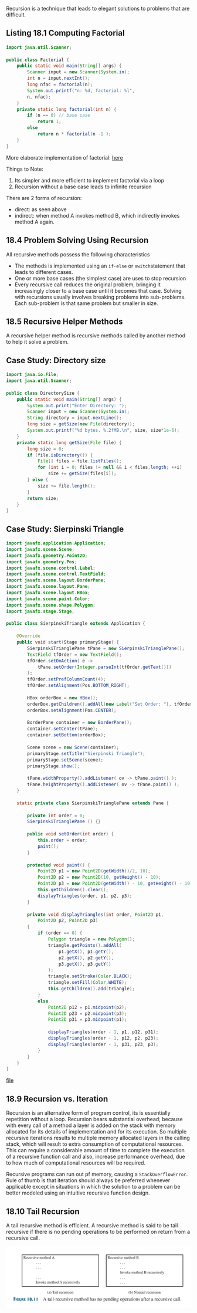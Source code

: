 Recursion is a technique that leads to elegant solutions to problems that are difficult.

## Listing 18.1 Computing Factorial
```java
import java.util.Scanner;

public class Factorial {
	public static void main(String[] args) {
		Scanner input = new Scanner(System.in);
		int n = input.nextInt();
		long nfac = factorial(n);
		System.out.printf("n: %d, factorial: %l", 
		n, nfac);
	}
	private static long factorial(int n) {
		if (n == 0) // base case
			return 1;
		else
			return n * factorial(n -1 );
	}
}
```

More elaborate implementation of factorial: [here](source-files/Chapter-18/Factorial.java)

Things to Note:
1) Its simpler and more efficient to implement factorial via a loop
2) Recursion without a base case leads to infinite recursion

There are 2 forms of recursion:
* direct: as seen above
* indirect: when method A invokes method B, which indirectly invokes method A again.

## 18.4 Problem Solving Using Recursion

All recursive methods possess the following characteristics
* The methods is implemented using an `if-else` or `switch`statement that leads to different cases.
* One or more base cases (the simplest case) are uses to stop recursion
* Every recursive call reduces the original problem, bringing it increasingly closer to a base case until it becomes that case.
Solving with recursions usually involves breaking problems into sub-problems. Each sub-problem is that same problem but smaller in size.

## 18.5 Recursive Helper Methods
A recursive helper method is recursive methods called by another method to help it solve a problem.

## Case Study: Directory size 
```java
import java.io.File;
import java.util.Scanner;

public class DirectorySize {
	public static void main(String[] args) {
		System.out.print("Enter Directory: ");
		Scanner input = new Scanner(System.in);
		String directory = input.nextLine();
	    long size = getSize(new File(directory));
	    System.out.printf("%d bytes. %.2fMB.\n", size, size*1e-6);
	}
	private static long getSize(File file) {
		long size = 0;
		if (file.isDirectory()) {
			File[] files = file.listFiles();
			for (int i = 0; files != null && i < files.length; ++i)
				size += getSize(files[i]);
		} else {
			size += file.length();
		}
		return size;
	}
}
```

## Case Study: Sierpinski Triangle
```java
import javafx.application.Application;
import javafx.scene.Scene;
import javafx.geometry.Point2D;
import javafx.geometry.Pos;
import javafx.scene.control.Label;
import javafx.scene.control.TextField;
import javafx.scene.layout.BorderPane;
import javafx.scene.layout.Pane;
import javafx.scene.layout.HBox;
import javafx.scene.paint.Color;
import javafx.scene.shape.Polygon;
import javafx.stage.Stage;

public class SierpinskiTriangle extends Application {

	@Override
	public void start(Stage primaryStage) {
		SierpinskiTrianglePane tPane = new SierpinskiTrianglePane();
		TextField tfOrder = new TextField();
		tfOrder.setOnAction( e -> 
			tPane.setOrder(Integer.parseInt(tfOrder.getText())) 
		);
		tfOrder.setPrefColumnCount(4);
		tfOrder.setAlignment(Pos.BOTTOM_RIGHT);

		HBox orderBox = new HBox();
		orderBox.getChildren().addAll(new Label("Set Order: "), tfOrder);
		orderBox.setAlignment(Pos.CENTER);

		BorderPane container = new BorderPane();
		container.setCenter(tPane);
		container.setBottom(orderBox);

		Scene scene = new Scene(container);
		primaryStage.setTitle("Sierpinski Triangle");
		primaryStage.setScene(scene);
		primaryStage.show();

		tPane.widthProperty().addListener( ov -> tPane.paint() );
		tPane.heightProperty().addListener( ov -> tPane.paint() );
	}

	static private class SierpinskiTrianglePane extends Pane {

		private int order = 0;
		SierpinskiTrianglePane () {}

		public void setOrder(int order) {
			this.order = order;
			paint();
		}

		protected void paint() {
			Point2D p1 = new Point2D(getWidth()/2, 10);
			Point2D p2 = new Point2D(10, getHeight() - 10);
			Point2D p3 = new Point2D(getWidth() - 10, getHeight() - 10);
			this.getChildren().clear();
			displayTriangles(order, p1, p2, p3);
		}

		private void displayTriangles(int order, Point2D p1, 
			Point2D p2, Point2D p3) 
		{
			if (order == 0) {
				Polygon triangle = new Polygon();
				triangle.getPoints().addAll(
					p1.getX(), p1.getY(),
					p2.getX(), p2.getY(),
					p3.getX(), p3.getY()
				);
				triangle.setStroke(Color.BLACK);
				triangle.setFill(Color.WHITE);
				this.getChildren().add(triangle);
			}
			else 
				Point2D p12 = p1.midpoint(p2);
				Point2D p23 = p2.midpoint(p3);
				Point2D p31 = p3.midpoint(p1);

				displayTriangles(order - 1, p1, p12, p31);
				displayTriangles(order - 1, p12, p2, p23);
				displayTriangles(order - 1, p31, p23, p3);
			}
		}
	}
}

```

[file](source-files/Chapter-18/SierpinskiTriangle.java)
## 18.9 Recursion vs. Iteration
Recursion is an alternative form of program control, its is essentially repetition without a loop. Recursion bears substantial overhead; because with every call of a method a layer is added on the stack with memory allocated for its details of implementation and for its execution. So multiple recursive iterations results to multiple memory allocated layers in the calling stack, which will result to extra consumption of computational resources. This can require a considerable amount of time to complete the execution of a recursive function call and also, increase performance overhead, due to how much of computational resources will be required.

Recursive programs can run out pf memory, causing a `StackOverflowError`. Rule of thumb is that iteration should always be preferred whenever applicable except in situations in which the solution to a problem can be better modeled using an intuitive recursive function design.

## 18.10 Tail Recursion
A tail recursive method is efficient. A recursive method is said to be tail  recursive if there is no pending operations to be performed on return from a recursive call.

![tailrecursion](source-files/imgs/tailrecursion.png)

